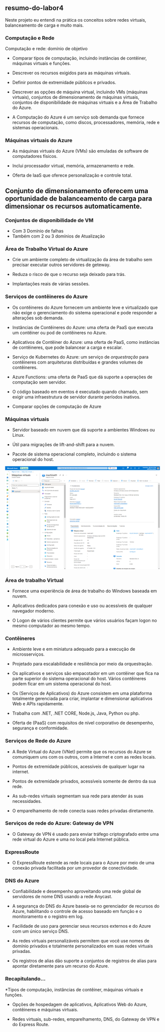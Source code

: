 ## resumo-do-labor4
Neste projeto eu entendi na prática os conceitos sobre redes virtuais, balanceamento de carga e muito mais.

### Computação e Rede

Computação e rede: domínio de objetivo

* Comparar tipos de computação, incluindo instâncias de contêiner, máquinas virtuais
e funções.

* Descrever os recursos exigidos para as máquinas virtuais.

* Definir pontos de extremidade públicos e privados.

* Descrever as opções de máquina virtual, incluindo VMs (máquinas virtuais), conjuntos de dimensionamento de máquinas virtuais, conjuntos de disponibilidade de máquinas virtuais e a Área de Trabalho do Azure.

* A Computação do Azure é um serviço sob demanda que fornece recursos de computação, como discos, processadores, memória, rede e sistemas operacionais.

### Máquinas virtuais do Azure

* As máquinas virtuais do Azure (VMs) são emuladas de software de computadores físicos.

* Inclui processador virtual, memória, armazenamento e rede.

* Oferta de IaaS que oferece personalização e controle total.

## Conjunto de dimensionamento oferecem uma oportunidade de balanceamento de carga para dimensionar os recursos automaticamente.

### Conjuntos de disponibilidade de VM 
 
* Com 3 Domínio de falhas 
* Também com 2 ou 3 domínios de Atualização

### Área de Trabalho Virtual do Azure

* Crie um ambiente completo de virtualização da área de trabalho sem precisar executar outros servidores de geteway.

* Reduza o risco de que o recurso seja deixado para trás.

* Implantações reais de várias sessões.

### Serviços de contêineres do Azure

* Os contêineres do Azure fornecem um ambiente leve e virtualizado que não exige o gerenciamento do sistema operacional e pode responder a alterações sob demanda.

* Instâncias de Contêineres do Azure: uma oferta de PaaS que executa um contêiner ou pod de contêineres no Azure. 

* Aplicativos de Contêiner do Azure: uma oferta de PaaS, como instâncias de contêineres, que pode balancear a carga e escalar. 

* Serviço de Kubernetes do Azure: um serviço de *orquestração* para contêineres com arquiteturas distribuídas e grandes volumes de contêineres.

* Azure Functions: uma oferta de PaaS que dá suporte a operações de computação sem servidor.

* O código baseado em eventos é executado quando chamado, sem exigir uma infraestrutura de servidor durante períodos inativos.

* Comparar opções de computação de Azure

### Máquinas virtuais 
 
* Servidor baseado em nuvem que dá suporte a ambientes Windows ou Linux.

* Útil para migrações de lift-and-shift para a nuvem.

* Pacote de sistema operacional completo, incluindo o sistema operacional do host.

![Imagem do Portal AZURE](VM.png)

### Área de trabalho Virtual

* Fornece uma experiência de área de trabalho do Windows baseada em nuvem.

* Aplicativos dedicados para conexão e uso ou acessíveis de qualquer navegador moderno.

* O Logon de vários clientes permite que vários usuários façam logon no mesmo computador ao mesmo tempo.

### Contêineres 

* Ambiente leve e em miniatura adequado para a execução de microsserviços.

* Projetado para escalabilidade e resiliência por meio da orquestração.

* Os aplicativos e serviços são empacotador em um contêiner que fica na parte superior do sistema operacional do host. Vários contêineres podem ficar em um sistema operacional do host.

* Os (Serviços de Aplicativos) do Azure consistem em uma plataforma totalmente gerenciada para criar, implantar e dimensionar aplicativos Web e APIs rapidamente.

* Trabalha com .NET, .NET CORE, Node.js, Java, Python ou php. 

* Oferta de (PaaS) com requisitos de nível corporativo de desempenho, segurança e conformidade.

### Serviços de Rede do Azure

* A Rede Virtual do Azure (VNet) permite que os recursos do Azure se comuniquem uns com os outros, com a Internet e com as redes locais. 

* Pontos de extremidade públicos, acessíveis de qualquer lugar na internet.

* Pontos de extremidade privados, acessíveis somente de dentro da sua rede.

* As sub-redes virtuais segmentam sua rede para atender ás suas necessidades. 

* O emparelhamento de rede conecta suas redes privadas diretamente.

### Serviços de rede do Azure: Gateway de VPN

* O Gateway de VPN é usado para enviar tráfego criptografado entre uma rede virtual do Azure e uma no local pela Internet pública.

### ExpressRoute

* O ExpressRoute estende as rede locais para o Azure por meio de uma conexão privada facilitada por um provedor de conectividade.


### DNS do Azure

* Confiabilidade e desempenho aproveitando uma rede global de servidores de nome DNS usando a rede Anycast.

* A segurança do DNS do Azure baseia-se no gerenciador de recursos do Azure, habilitando o controle de acesso baseado em função e o monitoramento e o registro em log.

* Facilidade de uso para gerenciar seus recursos externos e do Azure com um único serviço DNS.

* As redes virtuais personalizáveis permitem que você use nomes de domínio privados e totalmente personalizados em suas redes virtuais privadas.

* Os registros de alias dão suporte a conjuntos de registros de alias para apontar diretamente para um recurso do Azure.

### Recapitulando... 

*Tipos de computação, instâncias de contêiner, máquinas virtuais e funções.

* Opções de hospedagem de aplicativos, Aplicativos Web do Azure, contêineres e máquinas virtuais.

* Redes virtuais, sub-redes, emparelhamento, DNS, do Gateway de VPN e do Express Route.

